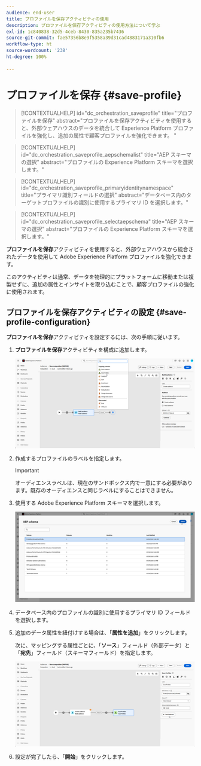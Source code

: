 ```yaml
---
audience: end-user
title: プロファイルを保存アクティビティの使用
description: プロファイルを保存アクティビティの使用方法について学ぶ
exl-id: 1c840838-32d5-4ceb-8430-835a235b7436
source-git-commit: fae57356b8e9f5358a39d31cad4883171a310fb6
workflow-type: ht
source-wordcount: '238'
ht-degree: 100%

---
```


# プロファイルを保存 {#save-profile}

>[!CONTEXTUALHELP]
>id="dc_orchestration_saveprofile"
>title="プロファイルを保存"
>abstract="プロファイルを保存アクティビティを使用すると、外部ウェアハウスのデータを統合して Experience Platform プロファイルを強化し、追加の属性で顧客プロファイルを強化できます。 "

>[!CONTEXTUALHELP]
>id="dc_orchestration_saveprofile_aepschemalist"
>title="AEP スキーマの選択"
>abstract="プロファイルの Experience Platform スキーマを選択します。"

>[!CONTEXTUALHELP]
>id="dc_orchestration_saveprofile_primaryidentitynamespace"
>title="プライマリ識別フィールドの選択"
>abstract="データベース内のターゲットプロファイルの識別に使用するプライマリ ID を選択します。"

>[!CONTEXTUALHELP]
>id="dc_orchestration_saveprofile_selectaepschema"
>title="AEP スキーマの選択"
>abstract="プロファイルの Experience Platform スキーマを選択します。"

**プロファイルを保存**&#x200B;アクティビティを使用すると、外部ウェアハウスから統合されたデータを使用して Adobe Experience Platform プロファイルを強化できます。

このアクティビティは通常、データを物理的にプラットフォームに移動または複製せずに、追加の属性とインサイトを取り込むことで、顧客プロファイルの強化に使用されます。

## プロファイルを保存アクティビティの設定 {#save-profile-configuration}

**プロファイルを保存**&#x200B;アクティビティを設定するには、次の手順に従います。

1. **プロファイルを保存**&#x200B;アクティビティを構成に追加します。

   ![](../assets/save-profile.png)

1. 作成するプロファイルのラベルを指定します。

   >[!IMPORTANT]
   >
   >オーディエンスラベルは、現在のサンドボックス内で一意にする必要があります。既存のオーディエンスと同じラベルにすることはできません。

1. 使用する Adobe Experience Platform スキーマを選択します。

   ![](../assets/save-profile-2.png)

1. データベース内のプロファイルの識別に使用するプライマリ ID フィールドを選択します。

1. 追加のデータ属性を紐付けする場合は、「**属性を追加**」をクリックします。

   次に、マッピングする属性ごとに、「**ソース**」フィールド（外部データ）と「**宛先**」フィールド（スキーマフィールド）を指定します。

   ![](../assets/save-profile-3.png)

1. 設定が完了したら、「**開始**」をクリックします。
